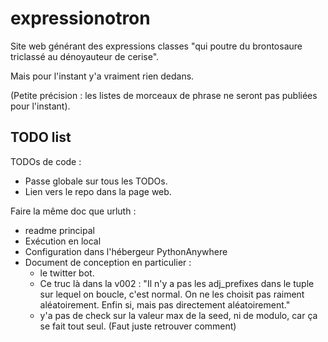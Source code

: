 # expressionotron
Site web générant des expressions classes "qui poutre du brontosaure triclassé au dénoyauteur de cerise".

Mais pour l'instant y'a vraiment rien dedans.

(Petite précision : les listes de morceaux de phrase ne seront pas publiées pour l'instant).


## TODO list

TODOs de code :

 - Passe globale sur tous les TODOs.
 - Lien vers le repo dans la page web.

Faire la même doc que urluth :

 - readme principal
 - Exécution en local
 - Configuration dans l'hébergeur PythonAnywhere
 - Document de conception en particulier :
     - le twitter bot.
     - Ce truc là dans la v002 : "Il n'y a pas les adj_prefixes dans le tuple sur lequel on boucle, c'est normal. On ne les choisit pas raiment aléatoirement. Enfin si, mais pas directement aléatoirement."
     - y'a pas de check sur la valeur max de la seed, ni de modulo, car ça se fait tout seul. (Faut juste retrouver comment)


